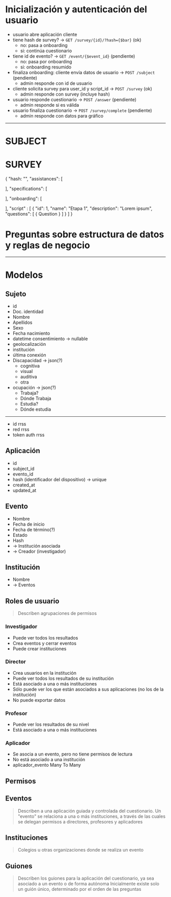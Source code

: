 # Inicialización y autenticación del usuario

* usuario abre aplicación cliente
* tiene hash de survey? → `GET /survey/{id}/?hash={$bar}` (ok)
  - no: pasa a onboarding
  - si: continúa cuestionario
* tiene id de evento? → `GET /event/{$event_id}` (pendiente)
  - no: pasa por onboarding
  - si: onboarding resumido
* finaliza onboarding: cliente envía datos de usuario → `POST /subject` (pendiente)
  - admin responde con id de usuario
* cliente solicita survey para user_id y script_id → `POST /survey` (ok)
  - admin responde con survey (incluye hash)
* usuario responde cuestionario → `POST /answer` (pendiente)
  - admin responde si es válida
* usuario finaliza cuestionario → `POST /survey/complete` (pendiente)
  - admin responde con datos para gráfico

---

# SUBJECT

# SURVEY

{
  "hash: "",
  "assistances": [

  ],
  "specifications": [

  ],
  "onboarding": [

  ],
  "script" : [
    {
      "id": 1,
      "name": "Etapa 1",
      "description": "Lorem ipsum",
      "questions": [
        { Question }
      ]
    }
  ]
}


# Preguntas sobre estructura de datos y reglas de negocio

---

# Modelos

## Sujeto

* id
* Doc. identidad
* Nombre
* Apellidos
* Sexo
* Fecha nacimiento
* datetime consentimiento → nullable
* geolocalización
* institución
* última conexión
* Discapacidad → json(?)
  + cognitiva
  + visual
  + auditiva
  + otra
* ocupación → json(?)
  + Trabaja?
  + Dónde Trabaja
  + Estudia?
  + Dónde estudia
---
* id rrss
* red rrss
* token auth rrss

## Aplicación

* id
* subject_id
* evento_id
* hash (identificador del dispositivo) → unique
* created_at
* updated_at

## Evento

* Nombre
* Fecha de inicio
* Fecha de término(?)
* Estado
* Hash
* → Institución asociada
* → Creador (investigador)

## Institución

* Nombre
* → Eventos

## Roles de usuario

> Describen agrupaciones de permisos

### Investigador

* Puede ver todos los resultados
* Crea eventos y cerrar eventos
* Puede crear instituciones

### Director

* Crea usuarios en la institución
* Puede ver todos los resultados de su institución
* Está asociado a una o más instituciones
* Sólo puede ver los que están asociados a sus aplicaciones (no los de la institución)
* No puede exportar datos

### Profesor

* Puede ver los resultados de su nivel
* Está asociado a una o más instituciones

### Aplicador

* Se asocia a un evento, pero no tiene permisos de lectura
* No está asociado a una institución
* aplicador_evento Many To Many

## Permisos

## Eventos

> Describen a una aplicación guiada y controlada del cuestionario.
> Un "evento" se relaciona a una o más instituciones, a través de las cuales se delegan permisos a directores, profesores y aplicadores

## Instituciones

> Colegios u otras organizaciones donde se realiza un evento

## Guiones

> Describen los guiones para la aplicación del cuestionario, ya sea asociado a un evento o de forma autónoma
> Inicialmente existe solo un guión único, determinado por el orden de las preguntas